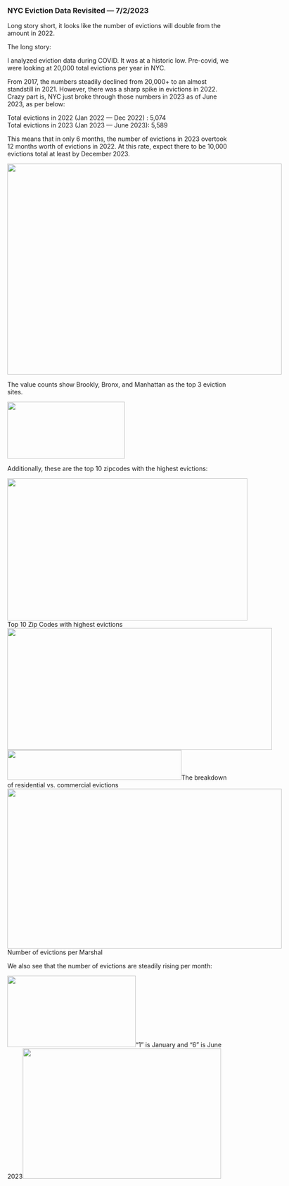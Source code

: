 <h3 class="c4" id="h.34f3khpnwm6l"><span class="c0 c8">NYC Eviction Data Revisited &mdash; 7/2/2023</span></h3><p class="c3"><span class="c2">Long story short, it looks like the number of evictions will double from the amount in 2022.</span></p><p class="c3"><span class="c2">The long story:</span></p><p class="c3"><span class="c2">I analyzed eviction data during COVID. It was at a historic low. Pre-covid, we were looking at 20,000 total evictions per year in NYC.</span></p><p class="c3"><span class="c2">From 2017, the numbers steadily declined from 20,000+ to an almost standstill in 2021. However, there was a sharp spike in evictions in 2022. Crazy part is, NYC just broke through those numbers in 2023 as of June 2023, as per below:</span></p><p class="c3"><span>Total evictions in 2022 (Jan 2022 &mdash; Dec 2022) : </span><span class="c0">5,074<br></span><span>Total evictions in 2023 (Jan 2023 &mdash; June 2023): </span><span class="c0 c6">5,589</span></p><p class="c3"><span class="c2">This means that in only 6 months, the number of evictions in 2023 overtook 12 months worth of evictions in 2022. At this rate, expect there to be 10,000 evictions total at least by December 2023.</span></p><p class="c5"><span style="overflow: hidden; display: inline-block; margin: 0.00px 0.00px; border: 0.00px solid #000000; transform: rotate(0.00rad) translateZ(0px); -webkit-transform: rotate(0.00rad) translateZ(0px); width: 624.00px; height: 478.67px;"><img alt="" src="images/image7.png" style="width: 624.00px; height: 478.67px; margin-left: 0.00px; margin-top: 0.00px; transform: rotate(0.00rad) translateZ(0px); -webkit-transform: rotate(0.00rad) translateZ(0px);" title=""></span></p><p class="c3"><span class="c2">The value counts show Brookly, Bronx, and Manhattan as the top 3 eviction sites.</span></p><p class="c5"><span style="overflow: hidden; display: inline-block; margin: 0.00px 0.00px; border: 0.00px solid #000000; transform: rotate(0.00rad) translateZ(0px); -webkit-transform: rotate(0.00rad) translateZ(0px); width: 267.00px; height: 129.00px;"><img alt="" src="images/image4.png" style="width: 267.00px; height: 129.00px; margin-left: 0.00px; margin-top: 0.00px; transform: rotate(0.00rad) translateZ(0px); -webkit-transform: rotate(0.00rad) translateZ(0px);" title=""></span></p><p class="c3"><span class="c2">Additionally, these are the top 10 zipcodes with the highest evictions:</span></p><p class="c5"><span style="overflow: hidden; display: inline-block; margin: 0.00px 0.00px; border: 0.00px solid #000000; transform: rotate(0.00rad) translateZ(0px); -webkit-transform: rotate(0.00rad) translateZ(0px); width: 546.00px; height: 323.00px;"><img alt="" src="images/image2.png" style="width: 546.00px; height: 323.00px; margin-left: 0.00px; margin-top: 0.00px; transform: rotate(0.00rad) translateZ(0px); -webkit-transform: rotate(0.00rad) translateZ(0px);" title=""></span><span>Top 10 Zip Codes with highest evictions</span><span style="overflow: hidden; display: inline-block; margin: 0.00px 0.00px; border: 0.00px solid #000000; transform: rotate(0.00rad) translateZ(0px); -webkit-transform: rotate(0.00rad) translateZ(0px); width: 602.00px; height: 277.00px;"><img alt="" src="images/image6.png" style="width: 602.00px; height: 277.00px; margin-left: 0.00px; margin-top: 0.00px; transform: rotate(0.00rad) translateZ(0px); -webkit-transform: rotate(0.00rad) translateZ(0px);" title=""></span><span style="overflow: hidden; display: inline-block; margin: 0.00px 0.00px; border: 0.00px solid #000000; transform: rotate(0.00rad) translateZ(0px); -webkit-transform: rotate(0.00rad) translateZ(0px); width: 396.00px; height: 68.00px;"><img alt="" src="images/image8.png" style="width: 396.00px; height: 68.00px; margin-left: 0.00px; margin-top: 0.00px; transform: rotate(0.00rad) translateZ(0px); -webkit-transform: rotate(0.00rad) translateZ(0px);" title=""></span><span>The breakdown of residential vs. commercial evictions</span><span style="overflow: hidden; display: inline-block; margin: 0.00px 0.00px; border: 0.00px solid #000000; transform: rotate(0.00rad) translateZ(0px); -webkit-transform: rotate(0.00rad) translateZ(0px); width: 624.00px; height: 362.67px;"><img alt="" src="images/image5.png" style="width: 624.00px; height: 362.67px; margin-left: 0.00px; margin-top: 0.00px; transform: rotate(0.00rad) translateZ(0px); -webkit-transform: rotate(0.00rad) translateZ(0px);" title=""></span><span class="c2">Number of evictions per Marshal</span></p><p class="c3"><span class="c2">We also see that the number of evictions are steadily rising per month:</span></p><p class="c5"><span style="overflow: hidden; display: inline-block; margin: 0.00px 0.00px; border: 0.00px solid #000000; transform: rotate(0.00rad) translateZ(0px); -webkit-transform: rotate(0.00rad) translateZ(0px); width: 292.00px; height: 162.00px;"><img alt="" src="images/image3.png" style="width: 292.00px; height: 162.00px; margin-left: 0.00px; margin-top: 0.00px; transform: rotate(0.00rad) translateZ(0px); -webkit-transform: rotate(0.00rad) translateZ(0px);" title=""></span><span>&ldquo;1&rdquo; is January and &ldquo;6&rdquo; is June 2023</span><span style="overflow: hidden; display: inline-block; margin: 0.00px 0.00px; border: 0.00px solid #000000; transform: rotate(0.00rad) translateZ(0px); -webkit-transform: rotate(0.00rad) translateZ(0px); width: 451.00px; height: 296.00px;"><img alt="" src="images/image1.png" style="width: 451.00px; height: 296.00px; margin-left: 0.00px; margin-top: 0.00px; transform: rotate(0.00rad) translateZ(0px); -webkit-transform: rotate(0.00rad) translateZ(0px);" title=""></span></p><p class="c1"><span class="c2"></span></p></body></html>
